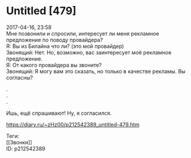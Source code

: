 Untitled [479]
===============

   
 2017-04-16, 23:58   
  Мне позвонили и спросили, интересует ли меня рекламное предложение по поводу провайдера?   
 Я: Вы из Билайна что ли? (это мой провайдер)   
 Звонящий: Нет. Но, возможно, вас заинтересует моё рекламное предложение.   
 Я: От какого провайдера вы звоните?   
 Звонящий: Я могу вам это сказать, но только в качестве рекламы. Вы согласны?   
   
 .   
 .   
 .   
   
 Ишь, ещё спрашивают! Ну, я согласился.   
    
 <https://diary.ru/~zHz00/p212542389_untitled-479.htm>   
   
 Теги:   
 [[Звонки]]   
 ID: p212542389